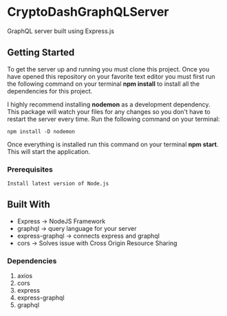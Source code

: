 # CryptoDashGraphQLServer

GraphQL server built using Express.js 

## Getting Started

To get the server up and running you must clone this project. Once you have opened this repository on your favorite text editor you must first run the following command on your terminal **npm install** to install all the dependencies for this project. 

I highly recommend installing **nodemon** as a development dependency. This package will watch your files for any changes so you don't have to restart the server every time. Run the following command on your terminal:
```
npm install -D nodemon
```

Once everything is installed run this command on your terminal **npm start**. This will start the application.

### Prerequisites

```
Install latest version of Node.js
``` 

## Built With

* Express -> NodeJS Framework
* graphql -> query language for your server
* express-graphql -> connects express and graphql
* cors -> Solves issue with Cross Origin Resource Sharing

### Dependencies
1. axios
2. cors
3. express
4. express-graphql
5. graphql 
    
  
    
    
